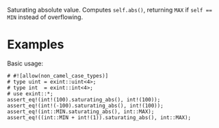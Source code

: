Saturating absolute value. Computes `self.abs()`,
returning `MAX` if `self == MIN` instead of overflowing.

# Examples

Basic usage:

```
# #![allow(non_camel_case_types)]
# type uint = exint::uint<4>;
# type int  = exint::int<4>;
# use exint::*;
assert_eq!(int!(100).saturating_abs(), int!(100));
assert_eq!(int!(-100).saturating_abs(), int!(100));
assert_eq!(int::MIN.saturating_abs(), int::MAX);
assert_eq!((int::MIN + int!(1)).saturating_abs(), int::MAX);
```
